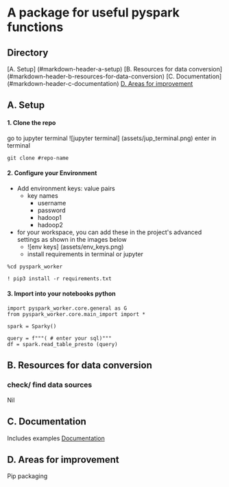 # A package for useful pyspark functions

##  Directory

[A. Setup] (#markdown-header-a-setup)
[B. Resources for data conversion] (#markdown-header-b-resources-for-data-conversion)
[C. Documentation] (#markdown-header-c-documentation)
[D. Areas for improvement]( #markdown-header-d-areas-for-improvement)

## A. Setup

#### 1. Clone the repo
go to jupyter terminal ![jupyter terminal] (assets/jup_terminal.png)
enter in terminal
```
git clone #repo-name
```

#### 2. Configure your Environment
- Add environment keys: value pairs
  - key names
    - username
    - password
    - hadoop1
    - hadoop2
- for your workspace, you can add these in the project's advanced settings as shown in the images below
  - ![env keys] (assets/env_keys.png) 
  - install requirements in terminal or jupyter
```
%cd pyspark_worker
```
```
! pip3 install -r requirements.txt
```

#### 3. Import into your notebooks python
```
import pyspark_worker.core.general as G 
from pyspark_worker.core.main_import import *

spark = Sparky()
```

```
query = f"""( # enter your sql)""" 
df = spark.read_table_presto (query)
```
## B. Resources for data conversion
### check/ find data sources

Nil

## C. Documentation
Includes examples
[ Documentation](examples)


## D. Areas for improvement
Pip packaging 
